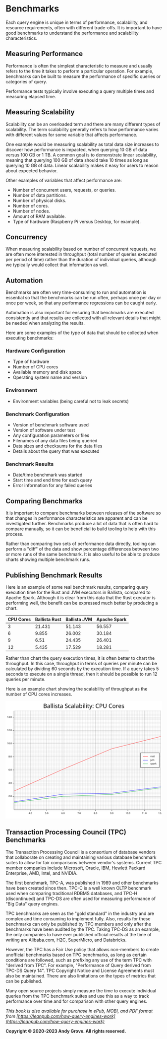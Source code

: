 # Benchmarks

Each query engine is unique in terms of performance, scalability, and resource requirements, often with different trade-offs. It is important to have good benchmarks to understand the performance and scalability characteristics.

## Measuring Performance

Performance is often the simplest characteristic to measure and usually refers to the time it takes to perform a particular operation. For example, benchmarks can be built to measure the performance of specific queries or categories of query.

Performance tests typically involve executing a query multiple times and measuring elapsed time.

## Measuring Scalability

Scalability can be an overloaded term and there are many different types of scalability. The term scalability generally refers to how performance varies with different values for some variable that affects performance.

One example would be measuring scalability as total data size increases to discover how performance is impacted, when querying 10 GB of data versus 100 GB or 1 TB. A common goal is to demonstrate linear scalability, meaning that querying 100 GB of data should take 10 times as long as querying 10 GB of data. Linear scalability makes it easy for users to reason about expected behavior.

Other examples of variables that affect performance are:

- Number of concurrent users, requests, or queries.
- Number of data partitions.
- Number of physical disks.
- Number of cores.
- Number of nodes.
- Amount of RAM available.
- Type of hardware (Raspberry Pi versus Desktop, for example).

## Concurrency

When measuring scalability based on number of concurrent requests, we are often more interested in throughput (total number of queries executed per period of time) rather than the duration of individual queries, although we typically would collect that information as well.

## Automation

Benchmarks are often very time-consuming to run and automation is essential so that the benchmarks can be run often, perhaps once per day or once per week, so that any performance regressions can be caught early.

Automation is also important for ensuring that benchmarks are executed consistently and that results are collected with all relevant details that might be needed when analyzing the results.

Here are some examples of the type of data that should be collected when executing benchmarks:

### Hardware Configuration

- Type of hardware
- Number of CPU cores
- Available memory and disk space
- Operating system name and version

### Environment

- Environment variables (being careful not to leak secrets)

### Benchmark Configuration

- Version of benchmark software used
- Version of software under test
- Any configuration parameters or files
- Filenames of any data files being queried
- Data sizes and checksums for the data files
- Details about the query that was executed

### Benchmark Results

- Date/time benchmark was started
- Start time and end time for each query
- Error information for any failed queries

## Comparing Benchmarks

It is important to compare benchmarks between releases of the software so that changes in performance characteristics are apparent and can be investigated further. Benchmarks produce a lot of data that is often hard to compare manually, so it can be beneficial to build tooling to help with this process.

Rather than comparing two sets of performance data directly, tooling can perform a "diff" of the data and show percentage differences between two or more runs of the same benchmark. It is also useful to be able to produce charts showing multiple benchmark runs.

## Publishing Benchmark Results

Here is an example of some real benchmark results, comparing query execution time for the Rust and JVM executors in Ballista, compared to Apache Spark. Although it is clear from this data that the Rust executor is performing well, the benefit can be expressed much better by producing a chart.

| CPU Cores | Ballista Rust | Ballista JVM | Apache Spark |
|-----------|---------------|--------------|--------------|
| 3         | 21.431        | 51.143       | 56.557       |
| 6         | 9.855         | 26.002       | 30.184       |
| 9         | 6.51          | 24.435       | 26.401       |
| 12        | 5.435         | 17.529       | 18.281       |

Rather than chart the query execution times, it is often better to chart the throughput. In this case, throughput in terms of queries per minute can be calculated by dividing 60 seconds by the execution time. If a query takes 5 seconds to execute on a single thread, then it should be possible to run 12 queries per minute.

Here is an example chart showing the scalability of throughput as the number of CPU cores increases.


<p><img src="images/benchmark-result-0.2.5.svg" alt="benchmark result" /></p>

## Transaction Processing Council (TPC) Benchmarks

The Transaction Processing Council is a consortium of database vendors that collaborate on creating and maintaining various database benchmark suites to allow for fair comparisons between vendor's systems. Current TPC member companies include Microsoft, Oracle, IBM, Hewlett Packard Enterprise, AMD, Intel, and NVIDIA.

The first benchmark, TPC-A, was published in 1989 and other benchmarks have been created since then. TPC-C is a well known OLTP benchmark used when comparing traditional RDBMS databases, and TPC-H (discontinued) and TPC-DS are often used for measuring performance of "Big Data" query engines.

TPC benchmarks are seen as the "gold standard" in the industry and are complex and time consuming to implement fully. Also, results for these benchmarks can only be published by TPC members and only after the benchmarks have been audited by the TPC. Taking TPC-DS as an example, the only companies to have ever published official results at the time of writing are Alibaba.com, H2C, SuperMicro, and Databricks.

However, the TPC has a Fair Use policy that allows non-members to create unofficial benchmarks based on TPC benchmarks, as long as certain conditions are followed, such as prefixing any use of the term TPC with "derived from TPC". For example, "Performance of Query derived from TPC-DS Query 14". TPC Copyright Notice and License Agreements must also be maintained. There are also limitations on the types of metrics that can be published.

Many open source projects simply measure the time to execute individual queries from the TPC benchmark suites and use this as a way to track performance over time and for comparison with other query engines.

*This book is also available for purchase in ePub, MOBI, and PDF format from [https://leanpub.com/how-query-engines-work](https://leanpub.com/how-query-engines-work)*

**Copyright © 2020-2023 Andy Grove. All rights reserved.**
